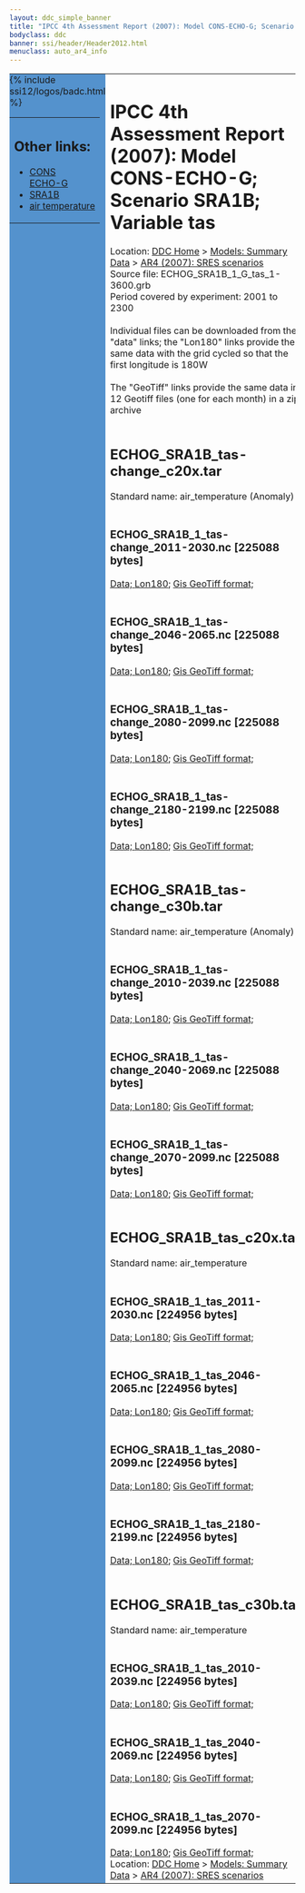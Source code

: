```yaml
---
layout: ddc_simple_banner
title: "IPCC 4th Assessment Report (2007): Model CONS-ECHO-G; Scenario SRA1B; Variable tas"
bodyclass: ddc
banner: ssi/header/Header2012.html
menuclass: auto_ar4_info
---
```



<table width="100%" border="0" cellspacing="0" cellpadding="0" style="border-collapse: collapse;">
<tr style="margin:0;padding:0;border:0;">
<td style="margin:0;padding:0;border:0;height:1pt;width:150pt;background:#5492CD;" valign="top" >

<div id="lh-col2" class="auto_ar4_info">
<table class="menumain" bgcolor="#5492CD" cellspacing="0" width="100%" border="0">
<tr><td>
<h2> Other links:</h2>
<ul>
<li><a href="/auto/ar4/model-CONS-ECHO-G.html">CONS<br/>ECHO-G</a></li>
<li><a href="/auto/ar4/scenario-SRA1B.html">SRA1B</a></li>
<li><a href="/auto/ar4/var-air_temperature.html">air temperature</a></li>
</ul>
</td></tr>
{% include ssi12/logos/badc.html %}
</table>
</div>
</td>
<td><h1>IPCC 4th Assessment Report (2007): Model CONS-ECHO-G; Scenario SRA1B; Variable tas</h1>

<!-- Breadcrumb1 -->
<div id="breadcrumb1" align="left">
Location: <a href="/index.html">DDC Home</a> > <a href="/sim/gcm_clim/">Models: Summary Data</a>
> <a href="/sim/gcm_clim/SRES_AR4/index.html">AR4 (2007): SRES scenarios</a>
</div>
<!-- End of Breadcrumb1 -->Source file: ECHOG_SRA1B_1_G_tas_1-3600.grb
<br/>
Period covered by experiment: 2001 to 2300<br/>
<br/>Individual files can be downloaded from the "data" links; the "Lon180" links provide the same data
         with the grid cycled so that the first longitude is 180W<br/>
<br/>The "GeoTiff" links provide the same data in 12 Geotiff files (one for each month)
          in a zip archive<br/>
<br/><h2>ECHOG_SRA1B_tas-change_c20x.tar</h2>
Standard name: air_temperature (Anomaly)<br>
<br/><h3>ECHOG_SRA1B_1_tas-change_2011-2030.nc [225088 bytes]</h3>
<a href="http://apps.ipcc-data.org/cgi-bin/downl/ar4_nc/tas/ECHOG_SRA1B_1_tas-change_2011-2030.nc">Data; </a><a href="http://apps.ipcc-data.org/cgi-bin/downl/ar4_nc/tas/ECHOG_SRA1B_1_tas-change_2011-2030.cyto180.nc"> Lon180</a>; <a href="/cgi-bin/downl/ar4_tif/tas/ECHOG_SRA1B_1_tas-change_2011-2030.zip">Gis GeoTiff format; </a><br/>
<br/><h3>ECHOG_SRA1B_1_tas-change_2046-2065.nc [225088 bytes]</h3>
<a href="http://apps.ipcc-data.org/cgi-bin/downl/ar4_nc/tas/ECHOG_SRA1B_1_tas-change_2046-2065.nc">Data; </a><a href="http://apps.ipcc-data.org/cgi-bin/downl/ar4_nc/tas/ECHOG_SRA1B_1_tas-change_2046-2065.cyto180.nc"> Lon180</a>; <a href="/cgi-bin/downl/ar4_tif/tas/ECHOG_SRA1B_1_tas-change_2046-2065.zip">Gis GeoTiff format; </a><br/>
<br/><h3>ECHOG_SRA1B_1_tas-change_2080-2099.nc [225088 bytes]</h3>
<a href="http://apps.ipcc-data.org/cgi-bin/downl/ar4_nc/tas/ECHOG_SRA1B_1_tas-change_2080-2099.nc">Data; </a><a href="http://apps.ipcc-data.org/cgi-bin/downl/ar4_nc/tas/ECHOG_SRA1B_1_tas-change_2080-2099.cyto180.nc"> Lon180</a>; <a href="/cgi-bin/downl/ar4_tif/tas/ECHOG_SRA1B_1_tas-change_2080-2099.zip">Gis GeoTiff format; </a><br/>
<br/><h3>ECHOG_SRA1B_1_tas-change_2180-2199.nc [225088 bytes]</h3>
<a href="http://apps.ipcc-data.org/cgi-bin/downl/ar4_nc/tas/ECHOG_SRA1B_1_tas-change_2180-2199.nc">Data; </a><a href="http://apps.ipcc-data.org/cgi-bin/downl/ar4_nc/tas/ECHOG_SRA1B_1_tas-change_2180-2199.cyto180.nc"> Lon180</a>; <a href="/cgi-bin/downl/ar4_tif/tas/ECHOG_SRA1B_1_tas-change_2180-2199.zip">Gis GeoTiff format; </a><br/>
<br/><h2>ECHOG_SRA1B_tas-change_c30b.tar</h2>
Standard name: air_temperature (Anomaly)<br>
<br/><h3>ECHOG_SRA1B_1_tas-change_2010-2039.nc [225088 bytes]</h3>
<a href="http://apps.ipcc-data.org/cgi-bin/downl/ar4_nc/tas/ECHOG_SRA1B_1_tas-change_2010-2039.nc">Data; </a><a href="http://apps.ipcc-data.org/cgi-bin/downl/ar4_nc/tas/ECHOG_SRA1B_1_tas-change_2010-2039.cyto180.nc"> Lon180</a>; <a href="/cgi-bin/downl/ar4_tif/tas/ECHOG_SRA1B_1_tas-change_2010-2039.zip">Gis GeoTiff format; </a><br/>
<br/><h3>ECHOG_SRA1B_1_tas-change_2040-2069.nc [225088 bytes]</h3>
<a href="http://apps.ipcc-data.org/cgi-bin/downl/ar4_nc/tas/ECHOG_SRA1B_1_tas-change_2040-2069.nc">Data; </a><a href="http://apps.ipcc-data.org/cgi-bin/downl/ar4_nc/tas/ECHOG_SRA1B_1_tas-change_2040-2069.cyto180.nc"> Lon180</a>; <a href="/cgi-bin/downl/ar4_tif/tas/ECHOG_SRA1B_1_tas-change_2040-2069.zip">Gis GeoTiff format; </a><br/>
<br/><h3>ECHOG_SRA1B_1_tas-change_2070-2099.nc [225088 bytes]</h3>
<a href="http://apps.ipcc-data.org/cgi-bin/downl/ar4_nc/tas/ECHOG_SRA1B_1_tas-change_2070-2099.nc">Data; </a><a href="http://apps.ipcc-data.org/cgi-bin/downl/ar4_nc/tas/ECHOG_SRA1B_1_tas-change_2070-2099.cyto180.nc"> Lon180</a>; <a href="/cgi-bin/downl/ar4_tif/tas/ECHOG_SRA1B_1_tas-change_2070-2099.zip">Gis GeoTiff format; </a><br/>
<br/><h2>ECHOG_SRA1B_tas_c20x.tar</h2>
Standard name: air_temperature<br>
<br/><h3>ECHOG_SRA1B_1_tas_2011-2030.nc [224956 bytes]</h3>
<a href="http://apps.ipcc-data.org/cgi-bin/downl/ar4_nc/tas/ECHOG_SRA1B_1_tas_2011-2030.nc">Data; </a><a href="http://apps.ipcc-data.org/cgi-bin/downl/ar4_nc/tas/ECHOG_SRA1B_1_tas_2011-2030.cyto180.nc"> Lon180</a>; <a href="/cgi-bin/downl/ar4_tif/tas/ECHOG_SRA1B_1_tas_2011-2030.zip">Gis GeoTiff format; </a><br/>
<br/><h3>ECHOG_SRA1B_1_tas_2046-2065.nc [224956 bytes]</h3>
<a href="http://apps.ipcc-data.org/cgi-bin/downl/ar4_nc/tas/ECHOG_SRA1B_1_tas_2046-2065.nc">Data; </a><a href="http://apps.ipcc-data.org/cgi-bin/downl/ar4_nc/tas/ECHOG_SRA1B_1_tas_2046-2065.cyto180.nc"> Lon180</a>; <a href="/cgi-bin/downl/ar4_tif/tas/ECHOG_SRA1B_1_tas_2046-2065.zip">Gis GeoTiff format; </a><br/>
<br/><h3>ECHOG_SRA1B_1_tas_2080-2099.nc [224956 bytes]</h3>
<a href="http://apps.ipcc-data.org/cgi-bin/downl/ar4_nc/tas/ECHOG_SRA1B_1_tas_2080-2099.nc">Data; </a><a href="http://apps.ipcc-data.org/cgi-bin/downl/ar4_nc/tas/ECHOG_SRA1B_1_tas_2080-2099.cyto180.nc"> Lon180</a>; <a href="/cgi-bin/downl/ar4_tif/tas/ECHOG_SRA1B_1_tas_2080-2099.zip">Gis GeoTiff format; </a><br/>
<br/><h3>ECHOG_SRA1B_1_tas_2180-2199.nc [224956 bytes]</h3>
<a href="http://apps.ipcc-data.org/cgi-bin/downl/ar4_nc/tas/ECHOG_SRA1B_1_tas_2180-2199.nc">Data; </a><a href="http://apps.ipcc-data.org/cgi-bin/downl/ar4_nc/tas/ECHOG_SRA1B_1_tas_2180-2199.cyto180.nc"> Lon180</a>; <a href="/cgi-bin/downl/ar4_tif/tas/ECHOG_SRA1B_1_tas_2180-2199.zip">Gis GeoTiff format; </a><br/>
<br/><h2>ECHOG_SRA1B_tas_c30b.tar</h2>
Standard name: air_temperature<br>
<br/><h3>ECHOG_SRA1B_1_tas_2010-2039.nc [224956 bytes]</h3>
<a href="http://apps.ipcc-data.org/cgi-bin/downl/ar4_nc/tas/ECHOG_SRA1B_1_tas_2010-2039.nc">Data; </a><a href="http://apps.ipcc-data.org/cgi-bin/downl/ar4_nc/tas/ECHOG_SRA1B_1_tas_2010-2039.cyto180.nc"> Lon180</a>; <a href="/cgi-bin/downl/ar4_tif/tas/ECHOG_SRA1B_1_tas_2010-2039.zip">Gis GeoTiff format; </a><br/>
<br/><h3>ECHOG_SRA1B_1_tas_2040-2069.nc [224956 bytes]</h3>
<a href="http://apps.ipcc-data.org/cgi-bin/downl/ar4_nc/tas/ECHOG_SRA1B_1_tas_2040-2069.nc">Data; </a><a href="http://apps.ipcc-data.org/cgi-bin/downl/ar4_nc/tas/ECHOG_SRA1B_1_tas_2040-2069.cyto180.nc"> Lon180</a>; <a href="/cgi-bin/downl/ar4_tif/tas/ECHOG_SRA1B_1_tas_2040-2069.zip">Gis GeoTiff format; </a><br/>
<br/><h3>ECHOG_SRA1B_1_tas_2070-2099.nc [224956 bytes]</h3>
<a href="http://apps.ipcc-data.org/cgi-bin/downl/ar4_nc/tas/ECHOG_SRA1B_1_tas_2070-2099.nc">Data; </a><a href="http://apps.ipcc-data.org/cgi-bin/downl/ar4_nc/tas/ECHOG_SRA1B_1_tas_2070-2099.cyto180.nc"> Lon180</a>; <a href="/cgi-bin/downl/ar4_tif/tas/ECHOG_SRA1B_1_tas_2070-2099.zip">Gis GeoTiff format; </a><br/>
<!-- Breadcrumb2 -->
<div id="breadcrumb2" align="left">
Location: <a href="/index.html">DDC Home</a> > <a href="/sim/gcm_clim/">Models: Summary Data</a>
> <a href="/sim/gcm_clim/SRES_AR4/index.html">AR4 (2007): SRES scenarios</a>
</div>
<!-- End of Breadcrumb2 --></td></tr></table>

